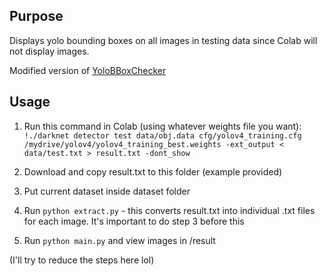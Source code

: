 ## Purpose
Displays yolo bounding boxes on all images in testing data since Colab will not display images.

Modified version of [YoloBBoxChecker](https://github.com/ivder/YoloBBoxChecker)

## Usage

1. Run this command in Colab (using whatever weights file you want): ```!./darknet detector test data/obj.data cfg/yolov4_training.cfg /mydrive/yolov4/yolov4_training_best.weights -ext_output < data/test.txt > result.txt -dont_show```

2. Download and copy result.txt to this folder (example provided)

3. Put current dataset inside dataset folder

4. Run ```python extract.py``` - this converts result.txt into individual .txt files for each image. It's important to do step 3 before this

5. Run ```python main.py``` and view images in /result

(I'll try to reduce the steps here lol)